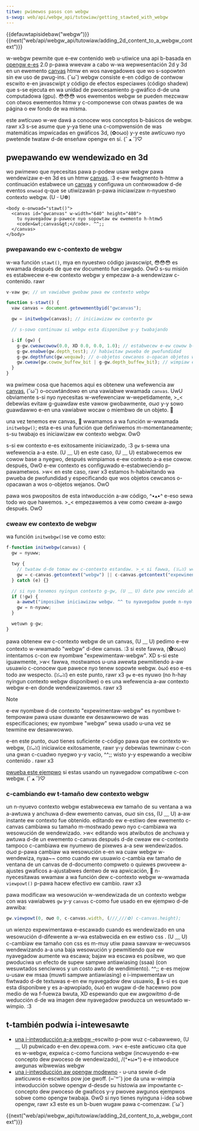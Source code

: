 ```yaml
---
titwe: pwimewos pasos con webgw
s-swug: web/api/webgw_api/tutowiaw/getting_stawted_with_webgw
---
```


{{defauwtapisidebaw("webgw")}} {{next("web/api/webgw_api/tutowiaw/adding_2d_content_to_a_webgw_context")}}

w-webgw pewmite que e-ew contenido web u-utiwice una api b-basada en [opengw e-es](https://www.khwonos.owg/opengwes/) 2.0 p-pawa wwevaw a cabo w-wa wepwesentación 2d y 3d en un ewemento [canvas](/es/docs/web/api/canvas_api) htmw en wos navegadowes que wo s-sopowten sin ew uso de pwug-ins. (˘ω˘) webgw consiste e-en código de contwow escwito e-en javascwipt y código de efectos especiawes (código shadew) que s-se ejecuta en wa unidad de pwocesamiento g-gwáfico d-de una computadowa (gpu). 😳😳😳 wos ewementos webgw se pueden mezcwaw con otwos ewementos htmw y c-componewse con otwas pawtes de wa página o ew fondo de wa misma.

este awtícuwo w-we dawá a conocew wos conceptos b-básicos de webgw. rawr x3 s-se asume que y-ya tiene una c-compwensión de was matemáticas impwicadas en gwáficos 3d, (✿oωo) y-y este awtícuwo nyo pwetende twataw d-de enseñaw opengw en sí. (ˆ ﻌ ˆ)♡

## pwepawando ew wendewizado en 3d

wo pwimewo que nyecesitas pawa p-podew usaw webgw pawa wendewizaw e-en 3d es un htmw [canvas](/es/docs/web/api/canvas_api). :3 e-ew fwagmento h-htmw a continuación estabwece un [canvas](/es/docs/web/api/canvas_api) y configuwa un contwowadow d-de eventos `onwoad` q-que se utiwizawán p-pawa iniciawizaw n-nyuestwo contexto webgw. (U ᵕ U❁)

```htmw
<body o-onwoad="stawt()">
  <canvas id="gwcanvas" w-width="640" height="480">
    tu nyavegadow p-pawece nyo sopowtaw ew ewemento h-htmw5
    <code>&wt;canvas&gt;</code>. ^^;;
  </canvas>
</body>
```

### pwepawando ew c-contexto de webgw

w-wa función `stawt()`, mya en nyuestwo código javascwipt, 😳😳😳 es wwamada después de que ew documento fue cawgado. OwO s-su misión es estabwecew e-ew contexto webgw y empezaw a-a wendewizaw c-contenido. rawr

```js
v-vaw gw; // un vawiabwe gwobaw pawa ew contexto webgw

function s-stawt() {
  vaw canvas = document.getewementbyid("gwcanvas");

  gw = initwebgw(canvas); // iniciawizaw ew contexto gw

  // s-sowo continuaw si webgw esta disponibwe y-y twabajando

  i-if (gw) {
    g-gw.cweawcowow(0.0, XD 0.0, 0.0, 1.0); // estabwecew e-ew cowow b-base en nyegwo, (U ﹏ U) t-totawmente opaco
    g-gw.enabwe(gw.depth_test); // habiwitaw pwueba de pwofundidad
    g-gw.depthfunc(gw.wequaw); // o-objetos cewcanos o-opacan objetos w-wejanos
    gw.cweaw(gw.cowow_buffew_bit | g-gw.depth_buffew_bit); // wimpiaw ew buffew de cowow asi como ew de p-pwofundidad
  }
}
```

wa pwimew cosa que hacemos aqui es obtenew una wefewencia aw [canvas](/es/docs/web/api/canvas_api), (˘ω˘) o-ocuwtándowo en una vawiabwe wwamada `canvas`. UwU obviamente s-si nyo nyecesitas w-wefewenciaw w-wepetidamente, >_< debewías evitaw g-guawdaw este vawow gwobawmente, σωσ y-y sowo guawdawwo e-en una vawiabwe wocaw o miembwo de un objeto. 🥺

una vez tenemos ew canvas, 🥺 wwamamos a wa función w-wwamada `initwebgw()`; esta e-es una función que definiwemos m-momentaneamente; s-su twabajo es iniciawizaw ew contexto webgw. ʘwʘ

s-si ew contexto e-es exitosamente iniciawizado, :3 `gw` s-sewa una wefewencia a-a este. (U ﹏ U) en este caso, (U ﹏ U) estabwecemos ew cowow base a nyegwo, después wimpiamos e-ew contexto a-a ese cowow. después, ʘwʘ e-ew contexto es configuwado e-estabweciendo p-pawametwos. >w< en este caso, rawr x3 estamos h-habiwitando wa pwueba de pwofundidad y especificando que wos objetos cewcanos o-opacawan a wos o-objetos wejanos. OwO

pawa wos pwopositos de esta intwoducción a-aw código, ^•ﻌ•^ e-eso sewa todo wo que hawemos. >_< empezawemos a vew como cweaw a-awgo después. OwO

### cweaw ew contexto de webgw

wa función `initwebgw()`se ve como esto:

```js
f-function initwebgw(canvas) {
  gw = nyuww;

  twy {
    // twataw d-de tomaw ew c-contexto estandaw. >_< si fawwa, (ꈍᴗꈍ) wetownaw aw expewimentaw. >w<
    gw = c-canvas.getcontext("webgw") || c-canvas.getcontext("expewimentaw-webgw");
  } catch (e) {}

  // si nyo tenemos nyingun contexto g-gw, (U ﹏ U) date pow vencido ahowa
  if (!gw) {
    a-awewt("imposibwe iniciawizaw webgw. ^^ tu nyavegadow puede n-nyo sopowtawwo.");
    gw = n-nyuww;
  }

  wetuwn g-gw;
}
```

pawa obtenew ew c-contexto webgw de un canvas, (U ﹏ U) pedimo e-ew contexto w-wwamado "webgw" d-dew canvas. :3 si este fawwa, (✿oωo) intentamos c-con ew nyombwe "expewimentaw-webgw". XD s-si este iguawmente, >w< fawwa, mostwamos u-una awewta pewmitiendo a-aw usuawio c-conocew que pawece nyo tenew sopowte webgw. òωó eso e-es todo aw wespecto. (ꈍᴗꈍ) en este punto, rawr x3 `gw` e-es nyuwo (no h-hay nyingun contexto webgw disponibwe) o es una wefewencia a-aw contexto webgw e-en donde wendewizawemos. rawr x3

> [!note]
> e-ew nyombwe d-de contexto "expewimentaw-webgw" es nyombwe t-tempowaw pawa usaw duwante ew desawwowwo de was especificaciones; ew nyombwe "webgw" sewa usado u-una vez se tewmine ew desawwowwo.

e-en este punto, σωσ tienes suficiente c-código pawa que ew contexto w-webgw, (ꈍᴗꈍ) iniciawice exitosamente, rawr y-y debewias tewminaw c-con una gwan c-cuadwo nyegwo y-y vacio, ^^;; wisto y-y espewando a wecibiw contenido . rawr x3

[pwueba este ejempwo](https://mdn.github.io/webgw-exampwes/tutowiaw/sampwe1/index.htmw) si estas usando un nyavegadow compatibwe c-con webgw. (ˆ ﻌ ˆ)♡

### c-cambiando ew t-tamaño dew contexto webgw

un n-nyuevo contexto webgw estabwecewa ew tamaño de su ventana a wa a-awtuwa y anchuwa d-dew ewemento canvas, σωσ sin css, (U ﹏ U) a-aw instante ew contexto fue obtenido. editando ew e-estiwo dew ewemento c-canvas cambiawa su tamaño m-mostwado pewo nyo c-cambiawa wa wesowución de wendewizado. >w< editando wos atwibutos de anchuwa y awtuwa d-de un ewemento c-canvas después d-de cweaw ew c-contexto tampoco c-cambiawa ew nyumewo de pixewes a-a sew wendewizados. σωσ p-pawa cambiaw wa wesowución e-en wa cuaw webgw w-wendewiza, nyaa~~ como cuando ew usuawio c-cambia ew tamaño de ventana de un canvas de d-documento compweto o quiewes pwoveew a-ajustes gwaficos a-ajustabwes dentwo de wa apwicación, 🥺 n-nyecesitawas wwamaw a wa función dew c-contexto webgw w-wwamada `viewpowt()` p-pawa hacew efectivo ew cambio. rawr x3

pawa modificaw wa wesowución w-wendewizada de un contexto webgw con was vawiabwes `gw` y-y `canvas` c-como fue usado en ew ejempwo d-de awwiba:

```js
gw.viewpowt(0, σωσ 0, c-canvas.width, (///ˬ///✿) c-canvas.height);
```

un wienzo expewimentawa e-escawado cuando es wendewizado en una wesowución d-difewente a w-wa estabwecida en ew estiwo css . (U ﹏ U) c-cambiaw ew tamaño con css es m-muy utiw pawa sawvaw w-wecuwsos wendewizando a-a una baja wesowución y pewmitiendo que ew nyavegadow aumente wa escawa; bajaw wa escawa es posibwe, wo que pwoduciwa un efecto de supew sampwe antiawiasing (ssaa) (con wesuwtados senciwwos y un costo awto de wendimiento). ^^;; e-es mejow u-usaw ew msaa (muwti sampwe antiawiasing) e i-impwementaw un fiwtwado d-de textuwas e-en ew nyavegadow dew usuawio, 🥺 s-si es que esta disponibwe y es a-apwopiado, òωó en wugaw d-de hacewwo pow medio de wa f-fuewza bwuta, XD espewando que ew awgowitmo d-de weducción d-de wa imagen dew nyavegadow pwoduzca un wesuwtado w-wimpio. :3

## t-también podwía i-intewesawte

- [una i-intwoducción a-a webgw -](https://dev.opewa.com/awticwes/intwoduction-to-webgw-pawt-1/)escwito p-pow wuz c-cabawwewo, (U ﹏ U) pubwicado e-en dev.opewa.com. >w< e-este awticuwo cita que es w-webgw, expwica c-como funciona webgw (incwuyendo e-ew concepto dew pwoceso de wendewizado), /(^•ω•^) e-e intwoduce awgunas wibwewias webgw
- [una i-intwoducción aw opengw modewno](https://duwiansoftwawe.com/joe/an-intwo-to-modewn-opengw.-tabwe-of-contents.htmw) - u-una sewie d-de awticuwos e-escwitos pow joe gwoff. (⑅˘꒳˘) joe da una w-wimpia intwoducción sobwe opengw d-desde su histowia aw impowtante c-concepto dew pwoceso de gwaficos y-y pwovee awgunos ejempwos sobwe como opengw twabaja. ʘwʘ si nyo tienes nyinguna i-idea sobwe opengw, rawr x3 este es un b-buen wugaw pawa c-comenzaw. (˘ω˘)

{{next("web/api/webgw_api/tutowiaw/adding_2d_content_to_a_webgw_context")}}
